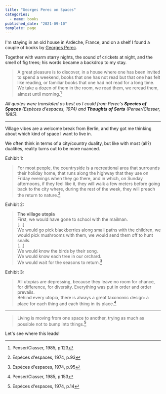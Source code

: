 ```yaml
---
title: "Georges Perec on Spaces"
categories:
  - name: books
published_date: "2021-09-10"
template: page
---
```


I'm staying in an old house in Ardèche, France, and on a shelf I found a couple of books by [Georges Perec](https://en.wikipedia.org/wiki/Georges_Perec).

Together with warm starry nights, the sound of crickets at night, and the smell of fig trees; his words became a backdrop to my stay.

> A great pleasure is to discover, in a house where one has been invited to spend a weekend, books that one has not read but that one has felt like reading, or familiar books that one had not read for a long time. We take a dozen of them in the room, we read them, we reread them, almost until morning.[^1]

_All quotes were translated as best as I could from Perec's **Species of Spaces** (Espèces d'espaces, 1974) and **Thoughts of Sorts** (Penser/Classer, 1985)._

---

Village vibes are a welcome break from Berlin, and they got me thinking about which kind of space I want to live in.

We often think in terms of a city/country duality, but like with most (all?) dualities, reality turns out to be more nuanced.

Exhibit 1:

> For most people, the countryside is a recreational area that surrounds their holiday home, that runs along the highway that they use on Friday evenings when they go there, and in which, on Sunday afternoons, if they feel like it, they will walk a few meters before going back to the city where, during the rest of the week, they will preach the return to nature.[^2]

Exhibit 2:

> **The village utopia**  
> First, we would have gone to school with the mailman.  
> [...]  
> We would go pick blackberries along small paths with the children, we would pick mushrooms with them, we would send them off to hunt snails.  
> [...]  
> We would know the birds by their song.  
> We would know each tree in our orchard.  
> We would wait for the seasons to return.[^3]

Exhibit 3:

> All utopias are depressing, because they leave no room for chance, for difference, for diversity. Everything was put in order and order prevails.  
> Behind every utopia, there is always a great taxonomic design: a place for each thing and each thing in its place.[^4]

---

> Living is moving from one space to another, trying as much as possible not to bump into things.[^5]

Let's see where this leads!

[^1]: Penser/Classer, 1985, p.123
[^2]: Espèces d'espaces, 1974, p.93
[^3]: Espèces d'espaces, 1974, p.95
[^4]: Penser/Classer, 1985, p.153
[^5]: Espèces d'espaces, 1974, p.14
